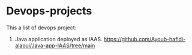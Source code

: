 # Devops-projects
This a list of devops project: 
1. Java application deployed as IAAS.
  https://github.com/Ayoub-hafidi-alaoui/Java-app-IAAS/tree/main
